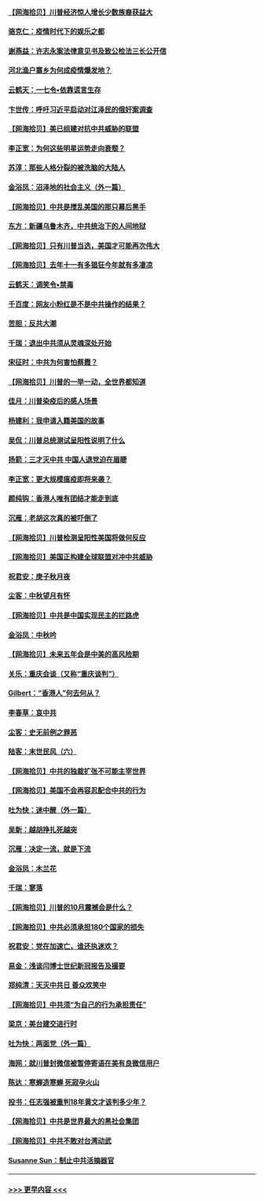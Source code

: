 #### [【网海拾贝】川普经济惊人增长少数族裔获益大](../pages/nsc993/n12471565.md?t=10140251) 
#### [骆克仁：疫情时代下的娱乐之都](../pages/nsc993/n12471312.md?t=10140251) 
#### [谢燕益：许志永案法律意见书及致公检法三长公开信](../pages/nsc993/n12470870.md?t=10140251) 
#### [河北渔户寨乡为何成疫情爆发地？](../pages/nsc993/n12464936.md?t=10140251) 
#### [云鹤天：一七令▪依靠谎言生存](../pages/nsc993/n12470034.md?t=10140251) 
#### [卞世传：呼吁习近平启动对江泽民的俄奸案调查](../pages/nsc993/n12469722.md?t=10140251) 
#### [【网海拾贝】美已组建对抗中共威胁的联盟](../pages/nsc993/n12469018.md?t=10140251) 
#### [李正宽：为何这些明星运势走向衰颓？](../pages/nsc993/n12468730.md?t=10140251) 
#### [苏淳：那些人格分裂的被洗脑的大陆人](../pages/nsc993/n12467858.md?t=10140251) 
#### [金浴凤：沼泽地的社会主义（外一篇）](../pages/nsc993/n12467792.md?t=10140251) 
#### [【网海拾贝】中共是搅乱美国的那只幕后黑手](../pages/nsc993/n12467700.md?t=10140251) 
#### [东方：新疆乌鲁木齐，中共统治下的人间地狱](../pages/nsc993/n12466075.md?t=10140251) 
#### [【网海拾贝】只有川普当选，美国才可能再次伟大](../pages/nsc993/n12466013.md?t=10140251) 
#### [【网海拾贝】去年十一有多猖狂今年就有多凄凉](../pages/nsc993/n12463649.md?t=10140251) 
#### [云鹤天：调笑令▪禁毒](../pages/nsc993/n12462975.md?t=10140251) 
#### [千百度：网友小粉红是不是中共操作的结果？](../pages/nsc993/n12461025.md?t=10140251) 
#### [苦胆：反共大潮](../pages/nsc993/n12459469.md?t=10140251) 
#### [千瑞：退出中共须从灵魂深处开始](../pages/nsc993/n12459437.md?t=10140251) 
#### [宋征时：中共为何害怕蔡霞？](../pages/nsc993/n12459097.md?t=10140251) 
#### [【网海拾贝】川普的一举一动，全世界都知道](../pages/nsc993/n12458825.md?t=10140251) 
#### [佳月：川普染疫后的感人场景](../pages/nsc993/n12456994.md?t=10140251) 
#### [杨建利：我申请入籍美国的故事](../pages/nsc993/n12455635.md?t=10140251) 
#### [吴侃：川普总统测试呈阳性说明了什么](../pages/nsc993/n12451869.md?t=10140251) 
#### [扬箭：三才灭中共 中国人退党迫在眉睫](../pages/nsc993/n12451842.md?t=10140251) 
#### [李正宽：更大规模瘟疫即将来袭？](../pages/nsc993/n12451455.md?t=10140251) 
#### [颜纯钩：香港人唯有团结才能走到底](../pages/nsc993/n12450870.md?t=10140251) 
#### [沉雁：老胡这次真的被吓倒了](../pages/nsc993/n12449796.md?t=10140251) 
#### [【网海拾贝】川普检测呈阳性美国将做何反应](../pages/nsc993/n12449042.md?t=10140251) 
#### [【网海拾贝】美国正构建全球联盟对冲中共威胁](../pages/nsc993/n12446580.md?t=10140251) 
#### [祝君安：庚子秋月夜](../pages/nsc993/n12445870.md?t=10140251) 
#### [尘客：中秋望月有怀](../pages/nsc993/n12444632.md?t=10140251) 
#### [【网海拾贝】中共是中国实现民主的拦路虎](../pages/nsc993/n12443573.md?t=10140251) 
#### [金浴凤：中秋吟](../pages/nsc993/n12441773.md?t=10140251) 
#### [【网海拾贝】未来五年会是中美的高风险期](../pages/nsc993/n12440760.md?t=10140251) 
#### [关乐：重庆会谈（又称“重庆谈判”）](../pages/nsc993/n12437525.md?t=10140251) 
#### [Gilbert：“香港人”何去何从？](../pages/nsc993/n12435894.md?t=10140251) 
#### [李春草：哀中共](../pages/nsc993/n12435874.md?t=10140251) 
#### [尘客：史无前例之罪恶](../pages/nsc993/n12435762.md?t=10140251) 
#### [陆客：末世民风（六）](../pages/nsc993/n12435354.md?t=10140251) 
#### [【网海拾贝】中共的独裁扩张不可能主宰世界](../pages/nsc993/n12435151.md?t=10140251) 
#### [【网海拾贝】美国不会再容忍配合中共的行为](../pages/nsc993/n12433808.md?t=10140251) 
#### [吐为快：迷中醒（外一篇）](../pages/nsc993/n12433585.md?t=10140251) 
#### [吴新：越胡挣扎死越突](../pages/nsc993/n12433562.md?t=10140251) 
#### [沉雁：决定一流，就是下流](../pages/nsc993/n12432128.md?t=10140251) 
#### [金浴凤：木兰花](../pages/nsc993/n12432124.md?t=10140251) 
#### [千瑞：寥落](../pages/nsc993/n12432071.md?t=10140251) 
#### [【网海拾贝】川普的10月震撼会是什么？](../pages/nsc993/n12431624.md?t=10140251) 
#### [【网海拾贝】中共必须承担180个国家的损失](../pages/nsc993/n12428893.md?t=10140251) 
#### [祝君安：党在加速亡，谁还执迷欢？](../pages/nsc993/n12428652.md?t=10140251) 
#### [易金：浅谈闫博士世纪新冠报告及撮要](../pages/nsc993/n12426822.md?t=10140251) 
#### [郑纯清：天灭中共日 善众欢笑中](../pages/nsc993/n12426784.md?t=10140251) 
#### [【网海拾贝】中共须“为自己的行为承担责任”](../pages/nsc993/n12426067.md?t=10140251) 
#### [梁京：美台建交进行时](../pages/nsc993/n12424066.md?t=10140251) 
#### [吐为快：两面党（外一篇）](../pages/nsc993/n12424043.md?t=10140251) 
#### [海网：就川普封微信被暂停寄语在美有良微信用户](../pages/nsc993/n12424021.md?t=10140251) 
#### [陈达：寒蝉造寒蝉 死寂孕火山](../pages/nsc993/n12423958.md?t=10140251) 
#### [投书：任志强被重判18年黄文才该判多少年？](../pages/nsc993/n12423672.md?t=10140251) 
#### [【网海拾贝】中共是世界最大的黑社会集团](../pages/nsc993/n12423543.md?t=10140251) 
#### [【网海拾贝】中共不敢对台湾动武](../pages/nsc993/n12421418.md?t=10140251) 
#### [Susanne Sun：制止中共活摘器官](../pages/nsc993/n12419654.md?t=10140251) 

----
#### [ >>> 更早内容 <<< ](../indexes/nsc993-earlier.md)
